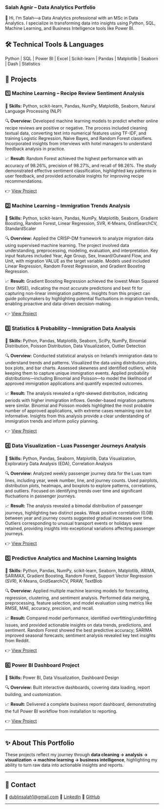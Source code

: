 
### Salah Agnir – Data Analytics Portfolio

👋 Hi, I’m Salah—a Data Analytics professional with an MSc in Data Analytics. I specialize in transforming data into insights using Python, SQL, Machine Learning, and Business Intelligence tools like Power BI.

## 🛠 Technical Tools & Languages
Python | SQL | Power BI | Excel | Scikit-learn | Pandas | Matplotlib | Seaborn | Dash | Statistics


## 🔹 Projects

### 1️⃣ Machine Learning – Recipe Review Sentiment Analysis

📌 **Skills:** Python, scikit-learn, Pandas, NumPy, Matplotlib, Seaborn, Natural Language Processing (NLP)

🔍 **Overview:** Developed machine learning models to predict whether online recipe reviews are positive or negative. The process included cleaning textual data, converting text into numerical features using TF-IDF, and training Logistic Regression, Naive Bayes, and Random Forest classifiers. Incorporated insights from interviews with hotel managers to understand feedback analysis in practice.

📈 **Result:** Random Forest achieved the highest performance with an accuracy of 98.26%, precision of 98.27%, and recall of 98.26%. The study demonstrated effective sentiment classification, highlighted key patterns in user feedback, and provided actionable insights for improving recipe recommendations.

👉  [View Project](https://colab.research.google.com/drive/12ZWXfzEpGIOCg3jKHxfQnxy2vgHsFUYz)


### 2️⃣ Machine Learning – Immigration Trends Analysis

📌 **Skills:** Python, scikit-learn, Pandas, NumPy, Matplotlib, Seaborn, Gradient Boosting, Random Forest, Linear Regression, SVR, K-Means, GridSearchCV, StandardScaler

🔍 **Overview:** Applied the CRISP-DM framework to analyze migration data using supervised machine learning. The project involved data understanding, preprocessing, modeling, evaluation, and interpretation. Key input features included Year, Age Group, Sex, Inward/Outward Flow, and Unit, with migration VALUE as the target variable. Models used included Linear Regression, Random Forest Regression, and Gradient Boosting Regression.

📈 **Result:** Gradient Boosting Regression achieved the lowest Mean Squared Error (MSE), indicating the most accurate predictions and best fit for capturing non-linear immigration patterns. Insights from this project can guide policymakers by highlighting potential fluctuations in migration trends, enabling proactive and data-driven decision-making.

👉 [View Project](https://colab.research.google.com/drive/1N1IY3akjGTTJjBG-Z5q1MXLEv6cJDEEp)


### 3️⃣ Statistics & Probability – Immigration Data Analysis

📌 **Skills:** Python, Pandas, Matplotlib, Seaborn, SciPy, NumPy, Binomial Distribution, Poisson Distribution, Data Visualization, Outlier Detection

🔍 **Overview:** Conducted statistical analysis on Ireland’s immigration data to understand trends and patterns. Visualized the data using distribution plots, box plots, and bar charts. Assessed skewness and identified outliers, while keeping them to capture unique immigration events. Applied probability distributions—including Binomial and Poisson—to model the likelihood of approved immigration applications and quantify expected outcomes.

📈 **Result:** The analysis revealed a right-skewed distribution, indicating periods with higher immigration inflows. Gender-based migration patterns were similar. Binomial and Poisson models highlighted the most probable number of approved applications, with extreme cases remaining rare but informative. Insights from this analysis provide a clear understanding of immigration trends and inform policy planning.

👉 [View Project](https://colab.research.google.com/drive/1E75nrQOf0C73kEJlL7MWiWB_mU7kEOdA)


### 4️⃣ Data Visualization – Luas Passenger Journeys Analysis

📌 **Skills:** Python, Pandas, Seaborn, Matplotlib, Data Visualization, Exploratory Data Analysis (EDA), Correlation Analysis

🔍 **Overview:** Analyzed weekly passenger journey data for the Luas tram lines, including year, week number, line, and journey counts. Used pairplots, distribution plots, heatmaps, and boxplots to explore patterns, correlations, and outliers. Focused on identifying trends over time and significant fluctuations in passenger journeys.

📈 **Result:** The analysis revealed a bimodal distribution of passenger journeys, highlighting two distinct peaks. Weak positive correlation (0.08) between year and journey counts suggested gradual increases over time. Outliers corresponding to unusual transport events or holidays were retained, providing insights into exceptional variations affecting passenger journeys.

👉 [View Project](https://colab.research.google.com/drive/1XkW8bCykkI_q8kQjX8p_ObdM43OGYZ_y)


### 5️⃣ Predictive Analytics and Machine Learning Insights

📌 **Skills:** Python, Pandas, NumPy, scikit-learn, Seaborn, Matplotlib, ARIMA, SARIMAX, Gradient Boosting, Random Forest, Support Vector Regression (SVR), K-Means, GridSearchCV, PRAW, TextBlob

🔍 **Overview:** Applied multiple machine learning models for forecasting, regression, clustering, and sentiment analysis. Performed data merging, preprocessing, feature selection, and model evaluation using metrics like RMSE, MAE, accuracy, precision, and recall.

📈 **Result:** Compared model performance, identified overfitting/underfitting issues, and provided actionable insights on data trends, predictions, and sentiment. Random Forest showed the best predictive accuracy; SARIMA improved seasonal forecasts; sentiment analysis revealed key text insights from Reddit.

👉 [View Project](https://colab.research.google.com/drive/1_DlYWFTFwfgyvYR5VhJpcTWtfIbP8qoe)


### 6️⃣ Power BI Dashboard Project

📌 **Skills:** Power BI, Data Visualization, Dashboard Design

🔍 **Overview:** Built interactive dashboards, covering data loading, report building, and customization.

📈 **Result:** Delivered a complete business report dashboard, demonstrating the full Power BI workflow from installation to reporting.

👉 [View Project]([https://github.com/yourusername/project1](https://github.com/salahagnir/Power-BI/blob/main/PBI3.pbix))


---

## ✨ About This Portfolio

These projects reflect my journey through **data cleaning → analysis → visualization → machine learning → business intelligence**, highlighting my ability to turn raw data into actionable insights and reports.

---

## 🔹 Contact

📧 [dublinsalah1@gmail.com](mailto:dublinsalah1@gmail.com)
🔗 [LinkedIn](https://www.linkedin.com/in/yourprofile)
🔗 [GitHub](https://github.com/yourusername)


---



